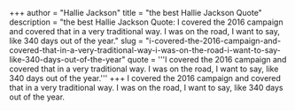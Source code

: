 +++
author = "Hallie Jackson"
title = "the best Hallie Jackson Quote"
description = "the best Hallie Jackson Quote: I covered the 2016 campaign and covered that in a very traditional way. I was on the road, I want to say, like 340 days out of the year."
slug = "i-covered-the-2016-campaign-and-covered-that-in-a-very-traditional-way-i-was-on-the-road-i-want-to-say-like-340-days-out-of-the-year"
quote = '''I covered the 2016 campaign and covered that in a very traditional way. I was on the road, I want to say, like 340 days out of the year.'''
+++
I covered the 2016 campaign and covered that in a very traditional way. I was on the road, I want to say, like 340 days out of the year.
